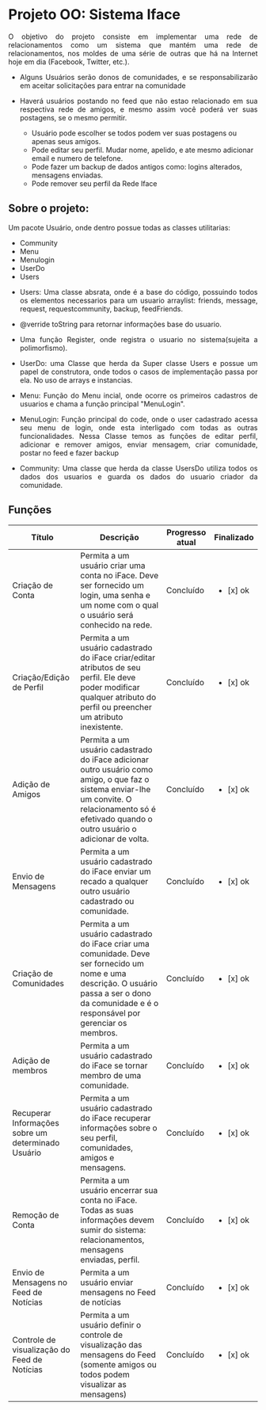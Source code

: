 # Projeto OO: Sistema Iface

<p align="justify"> O objetivo do projeto consiste em implementar uma rede de relacionamentos como um sistema que mantém uma rede de relacionamentos, nos moldes de
uma série de outras que há na Internet hoje em dia (Facebook, Twitter, etc.).
</p>

* <p align="justify">Alguns Usuários serão donos de comunidades, e se responsabilizarão em aceitar solicitações para entrar na comunidade</p>

* <p align="justify">Haverá usuários postando no feed que não estao relacionado em sua respectiva rede de amigos, e mesmo assim você poderá ver suas postagens, se o mesmo permitir.</p>

    - Usuário pode escolher se todos podem ver suas postagens ou apenas seus amigos.
    - Pode editar seu perfil. Mudar nome, apelido, e ate mesmo adicionar email e numero de telefone.
    - Pode fazer um backup de dados antigos como: logins alterados, mensagens enviadas.
    - Pode remover seu perfil da Rede Iface

</p>

## Sobre o projeto:
Um pacote Usuário, onde dentro possue todas as classes utilitarias:
- Community
- Menu
- Menulogin
- UserDo
- Users

* <p align="justify">Users: Uma classe absrata, onde é a base do código, possuindo todos os elementos necessarios para um usuario arraylist: friends, message, request, requestcommunity, backup, feedFriends.</p>

* <p align="justify">@verride toString para retornar informações base do usuario.</p>
 * <p align="justify">Uma função Register, onde registra o usuario no sistema(sujeita a polimorfismo).</p>

* <p align="justify">UserDo: uma Classe que herda da Super classe Users e possue um papel de construtora, onde todos o casos de implementação passa por ela. No uso de arrays e instancias.</p>

* <p align="justify">Menu: Função do Menu incial, onde ocorre os primeiros cadastros de usuarios e chama a função principal "MenuLogin".</p>

* <p align="justify">MenuLogin: Função principal do code, onde o user cadastrado acessa seu menu de login, onde esta interligado com todas as outras funcionalidades. Nessa Classe temos as funções de editar perfil, adicionar e remover amigos, enviar mensagem, criar comunidade, postar no feed e fazer backup</p>

* <p align="justify">Community: Uma classe que herda da classe UsersDo utiliza todos os dados dos usuarios e guarda os dados do usuario criador da comunidade.</p>


## Funções
|  Título        | Descrição | Progresso atual | Finalizado | 
|----------------|---------------|----------------|-----------|
| Criação de Conta  | Permita a um usuário criar uma conta no iFace. Deve ser fornecido um login, uma senha e um nome com o qual o usuário será conhecido na rede. | Concluído | <ul><li>[x] ok</li></ul>
| Criação/Edição de Perfil | Permita a um usuário cadastrado do iFace criar/editar atributos de seu perfil. Ele deve poder modificar qualquer atributo do perfil ou preencher um atributo inexistente. | Concluído | <ul><li>[x] ok</li></ul>
| Adição de Amigos  | Permita a um usuário cadastrado do iFace adicionar outro usuário como amigo, o que faz o sistema enviar-lhe um convite. O relacionamento só é efetivado quando o outro usuário o adicionar de volta. | Concluído | <ul><li>[x] ok</li></ul>
| Envio de Mensagens | Permita a um usuário cadastrado do iFace enviar um recado a qualquer outro usuário cadastrado ou comunidade. | Concluído | <ul><li>[x] ok</li></ul>
| Criação de Comunidades |Permita a um usuário cadastrado do iFace criar uma comunidade. Deve ser fornecido um nome e uma descrição. O usuário passa a ser o dono da comunidade e é o responsável por gerenciar os membros. | Concluído | <ul><li>[x] ok</li></ul>
| Adição de membros | Permita a um usuário cadastrado do iFace se tornar membro de uma comunidade. | Concluído | <ul><li>[x] ok</li></ul>
| Recuperar Informações sobre um determinado Usuário | Permita a um usuário cadastrado do iFace recuperar informações sobre o seu perfil, comunidades, amigos e mensagens. | Concluído | <ul><li>[x] ok</li></ul>
| Remoção de Conta | Permita a um usuário encerrar sua conta no iFace. Todas as suas informações devem sumir do sistema: relacionamentos, mensagens enviadas, perfil. | Concluído | <ul><li>[x] ok</li></ul>
| Envio de Mensagens no Feed de Notícias | Permita a um usuário enviar mensagens no Feed de notícias | Concluído | <ul><li>[x] ok</li></ul>
|Controle de visualização do Feed de Notícias | Permita a um usuário definir o controle de visualização das mensagens do Feed (somente amigos ou todos podem visualizar as mensagens) | Concluído | <ul><li>[x] ok</li></ul>
